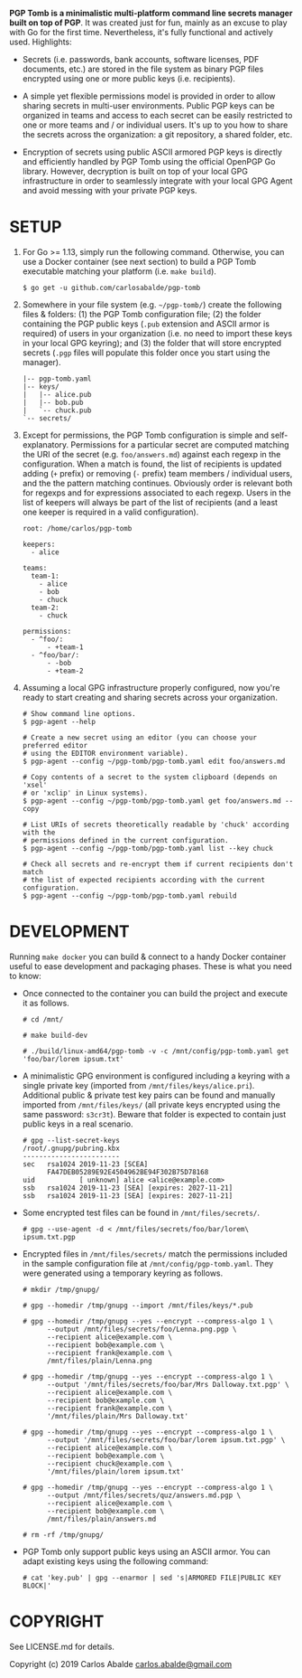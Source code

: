 **PGP Tomb is a minimalistic multi-platform command line secrets manager built on top of PGP**. It was created just for fun, mainly as an excuse to play with Go for the first time. Nevertheless, it's fully functional and actively used. Highlights:

- Secrets (i.e. passwords, bank accounts, software licenses, PDF documents, etc.) are stored in the file system as binary PGP files encrypted using one or more public keys (i.e. recipients).

- A simple yet flexible permissions model is provided in order to allow sharing secrets in multi-user environments. Public PGP keys can be organized in teams and access to each secret can be easily restricted to one or more teams and / or individual users. It's up to you how to share the secrets across the organization: a git repository, a shared folder, etc.

- Encryption of secrets using public ASCII armored PGP keys is directly and efficiently handled by PGP Tomb using the official OpenPGP Go library. However, decryption is built on top of your local GPG infrastructure in order to seamlessly integrate with your local GPG Agent and avoid messing with your private PGP keys.

SETUP
=====

1. For Go >= 1.13, simply run the following command. Otherwise, you can use a Docker container (see next section) to build a PGP Tomb executable matching your platform (i.e. `make build`).
   ```
   $ go get -u github.com/carlosabalde/pgp-tomb
   ```

2. Somewhere in your file system (e.g. `~/pgp-tomb/`) create the following files & folders: (1) the PGP Tomb configuration file; (2) the folder containing the PGP public keys (`.pub` extension and ASCII armor is required) of users in your organization (i.e. no need to import these keys in your local GPG keyring); and (3) the folder that will store encrypted secrets (`.pgp` files will populate this folder once you start using the manager).
   ```
   |-- pgp-tomb.yaml
   |-- keys/
   |   |-- alice.pub
   |   |-- bob.pub
   |   `-- chuck.pub
   `-- secrets/   
   ```

3. Except for permissions, the PGP Tomb configuration is simple and self-explanatory. Permissions for a particular secret are computed matching the URI of the secret (e.g. `foo/answers.md`) against each regexp in the configuration. When a match is found, the list of recipients is updated adding (`+` prefix) or removing (`-` prefix) team members / individual users, and the the pattern matching continues. Obviously order is relevant both for regexps and for expressions associated to each regexp. Users in the list of keepers will always be part of the list of recipients (and a least one keeper is required in a valid configuration).
   ```
   root: /home/carlos/pgp-tomb

   keepers:
     - alice

   teams:
     team-1:
       - alice
       - bob
       - chuck
     team-2:
       - chuck

   permissions:
     - ^foo/:
         - +team-1
     - ^foo/bar/:
         - -bob
         - +team-2
   ```

4. Assuming a local GPG infrastructure properly configured, now you're ready to start creating and sharing secrets across your organization.
   ```
   # Show command line options.   
   $ pgp-agent --help

   # Create a new secret using an editor (you can choose your preferred editor
   # using the EDITOR environment variable).
   $ pgp-agent --config ~/pgp-tomb/pgp-tomb.yaml edit foo/answers.md

   # Copy contents of a secret to the system clipboard (depends on 'xsel'
   # or 'xclip' in Linux systems).
   $ pgp-agent --config ~/pgp-tomb/pgp-tomb.yaml get foo/answers.md --copy

   # List URIs of secrets theoretically readable by 'chuck' according with the
   # permissions defined in the current configuration.
   $ pgp-agent --config ~/pgp-tomb/pgp-tomb.yaml list --key chuck

   # Check all secrets and re-encrypt them if current recipients don't match
   # the list of expected recipients according with the current configuration.
   $ pgp-agent --config ~/pgp-tomb/pgp-tomb.yaml rebuild
   ```

DEVELOPMENT
===========

Running `make docker` you can build & connect to a handy Docker container useful to ease development and packaging phases. These is what you need to know:

- Once connected to the container you can build the project and execute it as follows.
  ```
  # cd /mnt/

  # make build-dev

  # ./build/linux-amd64/pgp-tomb -v -c /mnt/config/pgp-tomb.yaml get 'foo/bar/lorem ipsum.txt'
  ```

- A minimalistic GPG environment is configured including a keyring with a single private key (imported from `/mnt/files/keys/alice.pri`). Additional public & private test key pairs can be found and manually imported from `/mnt/files/keys/` (all private keys encrypted using the same password: `s3cr3t`). Beware that folder is expected to contain just public keys in a real scenario.
  ```
  # gpg --list-secret-keys
  /root/.gnupg/pubring.kbx
  ------------------------
  sec   rsa1024 2019-11-23 [SCEA]
        FA47DEB05289E92E4504962BE94F302B75D78168
  uid           [ unknown] alice <alice@example.com>
  ssb   rsa1024 2019-11-23 [SEA] [expires: 2027-11-21]
  ssb   rsa1024 2019-11-23 [SEA] [expires: 2027-11-21]
  ```

- Some encrypted test files can be found in `/mnt/files/secrets/`.
  ```
  # gpg --use-agent -d < /mnt/files/secrets/foo/bar/lorem\ ipsum.txt.pgp
  ```

- Encrypted files in `/mnt/files/secrets/` match the permissions included in the sample configuration file at `/mnt/config/pgp-tomb.yaml`. They were generated using a temporary keyring as follows.
  ```
  # mkdir /tmp/gnupg/

  # gpg --homedir /tmp/gnupg --import /mnt/files/keys/*.pub

  # gpg --homedir /tmp/gnupg --yes --encrypt --compress-algo 1 \
        --output /mnt/files/secrets/foo/Lenna.png.pgp \
        --recipient alice@example.com \
        --recipient bob@example.com \
        --recipient frank@example.com \
        /mnt/files/plain/Lenna.png

  # gpg --homedir /tmp/gnupg --yes --encrypt --compress-algo 1 \
        --output '/mnt/files/secrets/foo/bar/Mrs Dalloway.txt.pgp' \
        --recipient alice@example.com \
        --recipient bob@example.com \
        --recipient frank@example.com \
        '/mnt/files/plain/Mrs Dalloway.txt'

  # gpg --homedir /tmp/gnupg --yes --encrypt --compress-algo 1 \
        --output '/mnt/files/secrets/foo/bar/lorem ipsum.txt.pgp' \
        --recipient alice@example.com \
        --recipient bob@example.com \
        --recipient chuck@example.com \
        '/mnt/files/plain/lorem ipsum.txt'

  # gpg --homedir /tmp/gnupg --yes --encrypt --compress-algo 1 \
        --output /mnt/files/secrets/quz/answers.md.pgp \
        --recipient alice@example.com \
        --recipient bob@example.com \
        /mnt/files/plain/answers.md

  # rm -rf /tmp/gnupg/
  ```

- PGP Tomb only support public keys using an ASCII armor. You can adapt existing keys using the following command:
  ```
  # cat 'key.pub' | gpg --enarmor | sed 's|ARMORED FILE|PUBLIC KEY BLOCK|'
  ```

COPYRIGHT
=========

See LICENSE.md for details.

Copyright (c) 2019 Carlos Abalde <carlos.abalde@gmail.com>
